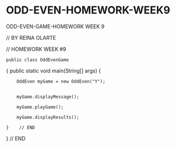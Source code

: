 ODD-EVEN-HOMEWORK-WEEK9
=======================

ODD-EVEN-GAME-HOMEWORK WEEK 9


//		BY REINA OLARTE

//		HOMEWORK WEEK #9


	public class OddEvenGame 
{
			public static void main(String[] args)
	{
		
		OddEven myGame = new OddEven("Y");

		
		myGame.displayMessage();
		
		myGame.playGame();
				
		myGame.displayResults();
		
	}    // END
			
}		 // END
